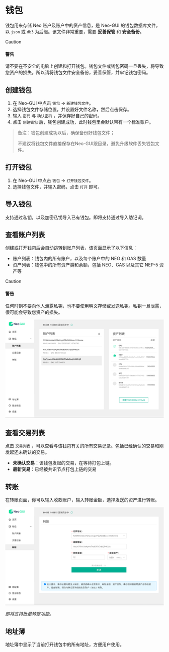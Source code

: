 # 钱包

钱包用来存储 Neo 账户及账户中的资产信息，是 Neo-GUI 的钱包数据库文件，以 `json` 或 `db3` 为后缀。该文件非常重要，需要 **妥善保管** 和 **安全备份**。

> [!CAUTION]
>
> #### 警告
>
> 请不要在不安全的电脑上创建和打开钱包。钱包文件或钱包密码一旦丢失，将导致您资产的损失。所以请将钱包文件安全备份，妥善保管，并牢记钱包密码。
>

## 创建钱包

1. 在 Neo-GUI 中点击 `钱包` -> `新建钱包文件`。
2. 选择钱包文件存储位置，并设置好文件名称，然后点击保存。
3. 输入 `密码` 与 `确认密码` ，并保存好自己的密码。
4. 点击 `创建钱包` 后，钱包创建成功，此时钱包里会默认带有一个标准账户。

> 备注：钱包创建成功以后，确保备份好钱包文件；
>
> 不建议将钱包文件直接保存在Neo-GUI跟目录，避免升级软件丢失钱包文件。

## 打开钱包

1. 在 Neo-GUI 中点击 `钱包` -> `打开钱包文件`。
2. 选择钱包文件，并输入密码，点击 `打开` 即可。

## 导入钱包

支持通过私钥，以及加密私钥导入已有钱包。即将支持通过导入助记词。

## 查看账户列表

创建或打开钱包后会自动跳转到账户列表，该页面显示了以下信息：

- 账户列表：钱包内的所有账户，以及每个账户中的 NEO 和 GAS 数量
- 资产列表：钱包中的所有资产类和余额，包括 NEO、GAS 以及其它 NEP-5 资产等

> [!CAUTION]
>
> #### 警告
>
> 任何时刻不要向他人泄露私钥，也不要使用明文存储或发送私钥。私钥一旦泄露，很可能会导致您资产的损失。

![](../assets/guiWallet.png)

## 查看交易列表

点击 `交易列表` ，可以查看与该钱包有关的所有交易记录。包括已经确认的交易和刚发起还未确认的交易。

+ **未确认交易**：该钱包发起的交易，在等待打包上链。
+ **最新交易**：已经被共识节点打包上链的交易

## 转账

在转账页面，你可以输入收款账户，输入转账金额，选择发送的资产进行转账。

![](../assets/guiTransfer.png)

*即将支持批量转账功能。*

## 地址薄

地址簿中显示了当前打开钱包中的所有地址，方便用户使用。
